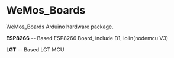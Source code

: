 # WeMos_Boards
WeMos_Boards Arduino hardware package.

<b>ESP8266</b> -- Based ESP8266 Board, include D1, lolin(nodemcu V3)

<b>LGT</b> -- Based LGT MCU

